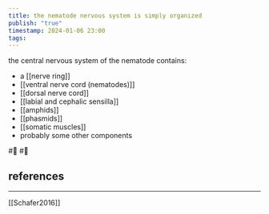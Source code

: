 ```yaml
---
title: the nematode nervous system is simply organized
publish: "true"
timestamp: 2024-01-06 23:00
tags:
---
```

the central nervous system of the nematode contains:
- a [[nerve ring]]
- [[ventral nerve cord (nematodes)]]
- [[dorsal nerve cord]]
- [[labial and cephalic sensilla]]
- [[amphids]]
- [[phasmids]]
- [[somatic muscles]]
- probably some other components 

#🥚 #🌱 
## references
---
[[Schafer2016]]